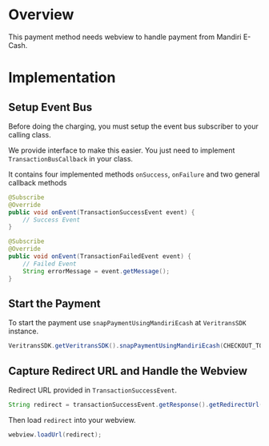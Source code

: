# Overview 

This payment method needs webview to handle payment from Mandiri E-Cash. 

# Implementation

## Setup Event Bus

Before doing the charging, you must setup the event bus subscriber to your calling class.

We provide interface to make this easier. You just need to implement `TransactionBusCallback` in your class.

It contains four implemented methods `onSuccess`, `onFailure` and two general callback methods

```Java
@Subscribe
@Override
public void onEvent(TransactionSuccessEvent event) {
    // Success Event
}

@Subscribe
@Override
public void onEvent(TransactionFailedEvent event) {
    // Failed Event
    String errorMessage = event.getMessage();
}
```

## Start the Payment

To start the payment use `snapPaymentUsingMandiriEcash` at `VeritransSDK` instance.

```Java
VeritransSDK.getVeritransSDK().snapPaymentUsingMandiriEcash(CHECKOUT_TOKEN);
```

## Capture Redirect URL and Handle the Webview

Redirect URL provided in `TransactionSuccessEvent`.

```Java
String redirect = transactionSuccessEvent.getResponse().getRedirectUrl();
```

Then load `redirect` into your webview.

```Java
webview.loadUrl(redirect);
```